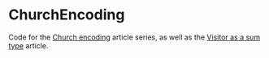 # ChurchEncoding

Code for the [Church encoding](http://blog.ploeh.dk/2018/05/22/church-encoding) article series, as well as the [Visitor as a sum type](http://blog.ploeh.dk/2018/06/25/visitor-as-a-sum-type) article.
